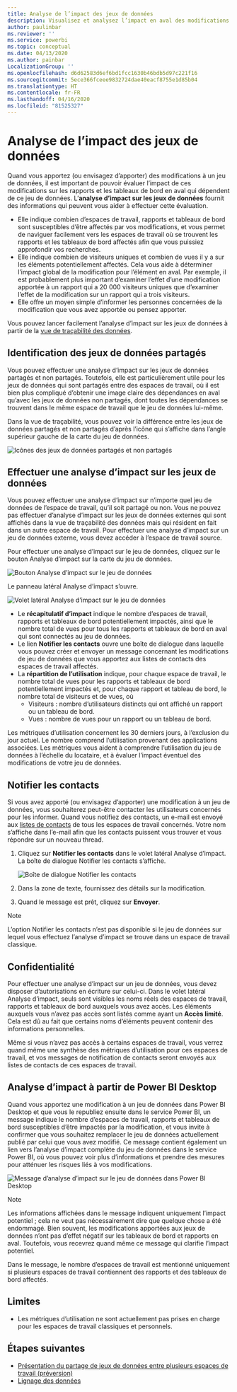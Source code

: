 ```yaml
---
title: Analyse de l’impact des jeux de données
description: Visualisez et analysez l’impact en aval des modifications apportées aux jeux de données.
author: paulinbar
ms.reviewer: ''
ms.service: powerbi
ms.topic: conceptual
ms.date: 04/13/2020
ms.author: painbar
LocalizationGroup: ''
ms.openlocfilehash: d6d62583d6ef6bd1fcc1630b46bdb5d97c221f16
ms.sourcegitcommit: 5ece366fceee9832724dae40eacf8755e1d85b04
ms.translationtype: HT
ms.contentlocale: fr-FR
ms.lasthandoff: 04/16/2020
ms.locfileid: "81525327"
---
```

# <a name="dataset-impact-analysis"></a>Analyse de l’impact des jeux de données

Quand vous apportez (ou envisagez d’apporter) des modifications à un jeu de données, il est important de pouvoir évaluer l’impact de ces modifications sur les rapports et les tableaux de bord en aval qui dépendent de ce jeu de données. L’**analyse d’impact sur les jeux de données** fournit des informations qui peuvent vous aider à effectuer cette évaluation.
* Elle indique combien d’espaces de travail, rapports et tableaux de bord sont susceptibles d’être affectés par vos modifications, et vous permet de naviguer facilement vers les espaces de travail où se trouvent les rapports et les tableaux de bord affectés afin que vous puissiez approfondir vos recherches.
* Elle indique combien de visiteurs uniques et combien de vues il y a sur les éléments potentiellement affectés. Cela vous aide à déterminer l’impact global de la modification pour l’élément en aval. Par exemple, il est probablement plus important d’examiner l’effet d’une modification apportée à un rapport qui a 20 000 visiteurs uniques que d’examiner l’effet de la modification sur un rapport qui a trois visiteurs.
* Elle offre un moyen simple d’informer les personnes concernées de la modification que vous avez apportée ou pensez apporter.

Vous pouvez lancer facilement l’analyse d’impact sur les jeux de données à partir de la [vue de traçabilité des données](service-data-lineage.md).

## <a name="identifying-shared-datasets"></a>Identification des jeux de données partagés

Vous pouvez effectuer une analyse d’impact sur les jeux de données partagés et non partagés. Toutefois, elle est particulièrement utile pour les jeux de données qui sont partagés entre des espaces de travail, où il est bien plus compliqué d’obtenir une image claire des dépendances en aval qu’avec les jeux de données non partagés, dont toutes les dépendances se trouvent dans le même espace de travail que le jeu de données lui-même.

Dans la vue de traçabilité, vous pouvez voir la différence entre les jeux de données partagés et non partagés d’après l’icône qui s’affiche dans l’angle supérieur gauche de la carte du jeu de données.

![Icônes des jeux de données partagés et non partagés](media/service-dataset-impact-analysis/shared-unshared-icon.png)

## <a name="perform-dataset-impact-analysis"></a>Effectuer une analyse d’impact sur les jeux de données

Vous pouvez effectuer une analyse d’impact sur n’importe quel jeu de données de l’espace de travail, qu’il soit partagé ou non. Vous ne pouvez pas effectuer d’analyse d’impact sur les jeux de données externes qui sont affichés dans la vue de traçabilité des données mais qui résident en fait dans un autre espace de travail. Pour effectuer une analyse d’impact sur un jeu de données externe, vous devez accéder à l’espace de travail source.

Pour effectuer une analyse d’impact sur le jeu de données, cliquez sur le bouton Analyse d’impact sur la carte du jeu de données.

![Bouton Analyse d’impact sur le jeu de données](media/service-dataset-impact-analysis/open-analysis-pane-button.png)

Le panneau latéral Analyse d’impact s’ouvre.

![Volet latéral Analyse d’impact sur le jeu de données](media/service-dataset-impact-analysis/service-impact-analysis-pane.png)

* Le **récapitulatif d’impact** indique le nombre d’espaces de travail, rapports et tableaux de bord potentiellement impactés, ainsi que le nombre total de vues pour tous les rapports et tableaux de bord en aval qui sont connectés au jeu de données.
* Le lien **Notifier les contacts** ouvre une boîte de dialogue dans laquelle vous pouvez créer et envoyer un message concernant les modifications de jeu de données que vous apportez aux listes de contacts des espaces de travail affectés. 
* La **répartition de l’utilisation** indique, pour chaque espace de travail, le nombre total de vues pour les rapports et tableaux de bord potentiellement impactés et, pour chaque rapport et tableau de bord, le nombre total de visiteurs et de vues, où
   * Visiteurs : nombre d’utilisateurs distincts qui ont affiché un rapport ou un tableau de bord.
   * Vues : nombre de vues pour un rapport ou un tableau de bord.

Les métriques d’utilisation concernent les 30 derniers jours, à l’exclusion du jour actuel. Le nombre comprend l’utilisation provenant des applications associées. Les métriques vous aident à comprendre l’utilisation du jeu de données à l’échelle du locataire, et à évaluer l’impact éventuel des modifications de votre jeu de données.

## <a name="notify-contacts"></a>Notifier les contacts

Si vous avez apporté (ou envisagez d’apporter) une modification à un jeu de données, vous souhaiterez peut-être contacter les utilisateurs concernés pour les informer. Quand vous notifiez des contacts, un e-mail est envoyé aux [listes de contacts](../service-create-the-new-workspaces.md#workspace-contact-list) de tous les espaces de travail concernés. Votre nom s’affiche dans l’e-mail afin que les contacts puissent vous trouver et vous répondre sur un nouveau thread. 

1. Cliquez sur **Notifier les contacts** dans le volet latéral Analyse d’impact. La boîte de dialogue Notifier les contacts s’affiche.

   ![Boîte de dialogue Notifier les contacts](media/service-dataset-impact-analysis/notify-contacts-dialog.png)

1. Dans la zone de texte, fournissez des détails sur la modification.
1. Quand le message est prêt, cliquez sur **Envoyer**.

> [!NOTE]
> L’option Notifier les contacts n’est pas disponible si le jeu de données sur lequel vous effectuez l’analyse d’impact se trouve dans un espace de travail classique.

## <a name="privacy"></a>Confidentialité

Pour effectuer une analyse d’impact sur un jeu de données, vous devez disposer d’autorisations en écriture sur celui-ci. Dans le volet latéral Analyse d’impact, seuls sont visibles les noms réels des espaces de travail, rapports et tableaux de bord auxquels vous avez accès. Les éléments auxquels vous n’avez pas accès sont listés comme ayant un **Accès limité**. Cela est dû au fait que certains noms d’éléments peuvent contenir des informations personnelles.

Même si vous n’avez pas accès à certains espaces de travail, vous verrez quand même une synthèse des métriques d’utilisation pour ces espaces de travail, et vos messages de notification de contacts seront envoyés aux listes de contacts de ces espaces de travail.

## <a name="impact-analysis-from-power-bi-desktop"></a>Analyse d’impact à partir de Power BI Desktop

Quand vous apportez une modification à un jeu de données dans Power BI Desktop et que vous le republiez ensuite dans le service Power BI, un message indique le nombre d’espaces de travail, rapports et tableaux de bord susceptibles d’être impactés par la modification, et vous invite à confirmer que vous souhaitez remplacer le jeu de données actuellement publié par celui que vous avez modifié. Ce message contient également un lien vers l’analyse d’impact complète du jeu de données dans le service Power BI, où vous pouvez voir plus d’informations et prendre des mesures pour atténuer les risques liés à vos modifications.

![Message d’analyse d’impact sur le jeu de données dans Power BI Desktop](media/service-dataset-impact-analysis/service-dataset-impact-analysis-desktop-warning.png)

> [!NOTE]
> Les informations affichées dans le message indiquent uniquement l’impact potentiel ; cela ne veut pas nécessairement dire que quelque chose a été endommagé. Bien souvent, les modifications apportées aux jeux de données n’ont pas d’effet négatif sur les tableaux de bord et rapports en aval. Toutefois, vous recevrez quand même ce message qui clarifie l’impact potentiel.
>
>Dans le message, le nombre d’espaces de travail est mentionné uniquement si plusieurs espaces de travail contiennent des rapports et des tableaux de bord affectés.

## <a name="limitations"></a>Limites

* Les métriques d’utilisation ne sont actuellement pas prises en charge pour les espaces de travail classiques et personnels.

## <a name="next-steps"></a>Étapes suivantes

* [Présentation du partage de jeux de données entre plusieurs espaces de travail (préversion)](../service-datasets-across-workspaces.md)
* [Lignage des données](service-data-lineage.md)
